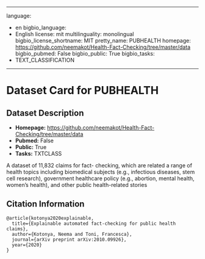 
---
language: 
- en
bigbio_language: 
- English
license: mit
multilinguality: monolingual
bigbio_license_shortname: MIT
pretty_name: PUBHEALTH
homepage: https://github.com/neemakot/Health-Fact-Checking/tree/master/data
bigbio_pubmed: False
bigbio_public: True
bigbio_tasks: 
- TEXT_CLASSIFICATION
---


# Dataset Card for PUBHEALTH

## Dataset Description

- **Homepage:** https://github.com/neemakot/Health-Fact-Checking/tree/master/data
- **Pubmed:** False
- **Public:** True
- **Tasks:** TXTCLASS


A dataset of 11,832 claims for fact- checking, which are related a range of health topics
including biomedical subjects (e.g., infectious diseases, stem cell research), government healthcare policy
(e.g., abortion, mental health, women’s health), and other public health-related stories



## Citation Information

```
@article{kotonya2020explainable,
  title={Explainable automated fact-checking for public health claims},
  author={Kotonya, Neema and Toni, Francesca},
  journal={arXiv preprint arXiv:2010.09926},
  year={2020}
}

```

